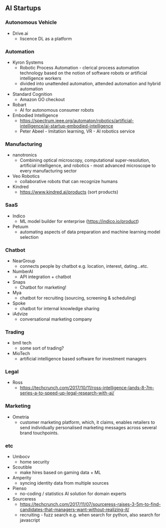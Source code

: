 ## AI Startups

### Autonomous Vehicle
* Drive.ai 
	* liscence DL as a platform

### Automation
* Kyron Systems 
	* Robotic Process Automation - clerical process automation technology based on the notion of software robots or artificial intelligence workers
	* divided into unattended automation, attended automation and hybrid automation
* Standard Cognition
	* Amazon GO checkout
* Robart
	* AI for autonomous consumer robots
* Embodied Intelligence 
	* https://spectrum.ieee.org/automaton/robotics/artificial-intelligence/ai-startup-embodied-intelligence
	* Peter Abeel - Imitation learning, VR - AI robotics service


### Manufacturing
* nanotronics
	* Combining optical microscopy, computational super-resolution, artificial intelligence, and robotics - most advanced microscope to every manufacturing sector
* Veo Robotics
	* collaborative robots that can recognize humans
* Kindred
	* https://www.kindred.ai/products (sort products)


### SaaS
* Indico
	* ML model builder for enterprise (https://indico.io/product)
* Petuum
	* automating aspects of data preparation and machine learning model selection


### Chatbot
* NearGroup
	* connects people by chatbot e.g. location, interest, dating...etc.
* NumberAI
	* API integration + chatbot
* Snaps
	* Chatbot for marketing! 
* Mya
	* chatbot for recruiting (sourcing, screening & scheduling)
* Spoke
	* chatbot for internal knowledge sharing
* iAdvize
	* conversational marketing company

### Trading
* bmll tech
	* some sort of trading?
* MioTech
	* artificial intelligence based software for investment managers

### Legal
* Ross
	* https://techcrunch.com/2017/10/11/ross-intelligence-lands-8-7m-series-a-to-speed-up-legal-research-with-ai/


### Marketing
* Ometria
	* customer marketing platform, which, it claims, enables retailers to send individually personalised marketing messages across several brand touchpoints.

### etc
* Umbocv
	* home security
* Scoutible
	* make hires based on gaming data + ML
* Amperity
	* syncing identity data from multiple sources
* Pienso
	* no-coding / statistics AI solution for domain experts
* Sourceress
	* https://techcrunch.com/2017/11/07/sourceress-raises-3-5m-to-find-candidates-that-managers-want-without-realizing-it/
	* recruiting - fuzz search e.g. when search for python, also search for javascript
